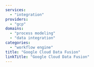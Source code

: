 ```yaml
---
services:
  - "integration"
providers:
  - "gcp"
domains:
  - "process modeling"
  - "data integration"
categories:
  - "workflow engine"
title: "Google Cloud Data Fusion"
linkTitle: "Google Cloud Data Fusion"
---
```

